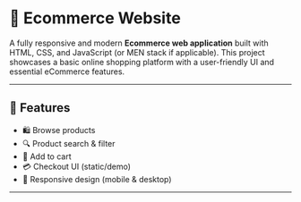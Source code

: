 # 🛒 Ecommerce Website

A fully responsive and modern **Ecommerce web application** built with HTML, CSS, and JavaScript (or MEN stack if applicable). This project showcases a basic online shopping platform with a user-friendly UI and essential eCommerce features.

---

## 🚀 Features

- 🛍️ Browse products
- 🔍 Product search & filter
- 🛒 Add to cart
- 💳 Checkout UI (static/demo)
- 📱 Responsive design (mobile & desktop)

---
